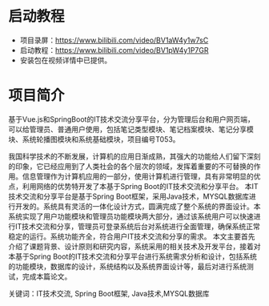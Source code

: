 # 启动教程

- 项目录屏：https://www.bilibili.com/video/BV1aW4y1w7sC
- 启动教程：https://www.bilibili.com/video/BV1pW4y1P7GR
- 安装包在视频详情中已提供。


# 项目简介
基于Vue.js和SpringBoot的IT技术交流分享平台，分为管理后台和用户网页端，可以给管理员、普通用户使用，包括笔记类型模块、笔记档案模块、笔记分享模块、系统轮播图模块和系统基础模块，项目编号T053。

我国科学技术的不断发展，计算机的应用日渐成熟，其强大的功能给人们留下深刻的印象，它已经应用到了人类社会的各个层次的领域，发挥着重要的不可替换的作用。信息管理作为计算机应用的一部分，使用计算机进行管理，具有非常明显的优点，利用网络的优势特开发了本基于Spring Boot的IT技术交流和分享平台。
本IT技术交流和分享平台是基于Spring Boot框架，采用Java技术，MYSQL数据库进行开发的。系统具有灵活的一体化设计方式，圆满完成了整个系统的界面设计。本系统实现了用户功能模块和管理员功能模块两大部分，通过该系统用户可以快速进行IT技术交流和分享，管理员可登录系统后台对系统进行全面管理，确保系统正常稳定的运行。系统功能齐全，符合用户IT技术交流和分享的需求。
本文主要首先介绍了课题背景、设计原则和研究内容，系统采用的相关技术及开发平台，接着对本基于Spring Boot的IT技术交流和分享平台进行系统需求分析和设计，包括系统的功能模块，数据库的设计，系统结构以及系统界面设计等，最后对进行系统测试，完成本篇论文。

关键词：IT技术交流, Spring Boot框架, Java技术,MYSQL数据库
